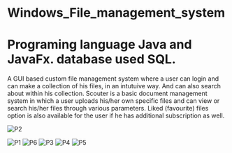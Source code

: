 # Windows_File_management_system
# Programing language Java and JavaFx. database used SQL. 
A GUI based custom file management system where a user can login and can make a collection of his files, in an intutuive way. And can also search about within his collection.
Scouter is a basic document management system in which a user uploads his/her own specific files and can view or search his/her files through various parameters.
Liked (favourite) files option is also available for the user if he has additional subscription as well.

![P2](https://user-images.githubusercontent.com/95052507/155716138-14c96353-ffa8-4f3f-aff0-45c933c8078a.png)

![P1](https://user-images.githubusercontent.com/95052507/155716136-ab282571-02e2-43b5-a7a1-abca79b48d0b.png)
![P6](https://user-images.githubusercontent.com/95052507/155716131-fe8fd7cc-d323-4d35-8d9d-b98d5d8c8cd3.jpg)
![P3](https://user-images.githubusercontent.com/95052507/155716139-9be5197c-d508-4a37-af26-b4090efe52ad.png)
![P4](https://user-images.githubusercontent.com/95052507/155716142-3ee05481-57e4-4565-ab15-0b9db2452f0a.jpg)
![P5](https://user-images.githubusercontent.com/95052507/155716144-f63df2ad-df51-4640-8cce-21ee3cefbc13.png)

